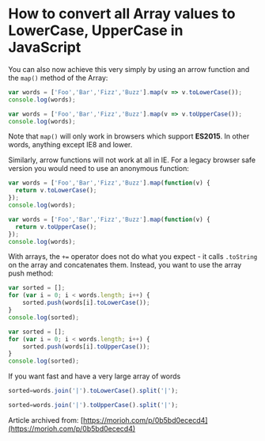 # How to convert all Array values to LowerCase, UpperCase in JavaScript

You can also now achieve this very simply by using an arrow function and the `map()` method of the Array:

```javascript
var words = ['Foo','Bar','Fizz','Buzz'].map(v => v.toLowerCase());
console.log(words);
```

```javascript
var words = ['Foo','Bar','Fizz','Buzz'].map(v => v.toUpperCase());
console.log(words);
```

Note that `map()` will only work in browsers which support **ES2015**. In other words, anything except IE8 and lower.

Similarly, arrow functions will not work at all in IE. For a legacy browser safe version you would need to use an anonymous function:

```javascript
var words = ['Foo','Bar','Fizz','Buzz'].map(function(v) {
  return v.toLowerCase();
});
console.log(words);
```

```javascript
var words = ['Foo','Bar','Fizz','Buzz'].map(function(v) {
  return v.toUpperCase();
});
console.log(words);
```

With arrays, the `+=` operator does not do what you expect - it calls `.toString` on the array and concatenates them. Instead, you want to use the array push method:

```javascript
var sorted = [];
for (var i = 0; i < words.length; i++) {
    sorted.push(words[i].toLowerCase());
}
console.log(sorted);
```

```javascript
var sorted = [];
for (var i = 0; i < words.length; i++) {
    sorted.push(words[i].toUpperCase());
}
console.log(sorted);
```

If you want fast and have a very large array of words

```javascript
sorted=words.join('|').toLowerCase().split('|');
```

```javascript
sorted=words.join('|').toUpperCase().split('|');
```

Article archived from: [https://morioh.com/p/0b5bd0ececd4](https://morioh.com/p/0b5bd0ececd4)
